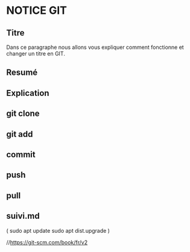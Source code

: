 <h1>NOTICE GIT</h1>

<h2>Titre</h2>
Dans ce paragraphe nous allons vous expliquer comment fonctionne et changer un titre en GIT.
<h2>Resumé</h2>
<h2>Explication</h2>
<h2>git clone</h2>
<h2>git add</h2>
<h2>commit</h2>
<h2>push</h2>
<h2>pull</h2>
<h2>suivi.md</h2>
( sudo apt update
sudo apt dist.upgrade )

//https://git-scm.com/book/fr/v2
